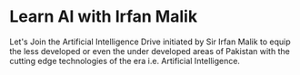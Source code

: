 # Learn AI with Irfan Malik
Let's Join the Artificial Intelligence Drive initiated by Sir Irfan Malik to equip the less developed or even the under developed areas of Pakistan with the cutting edge technologies of the era i.e. Artificial Intelligence.
